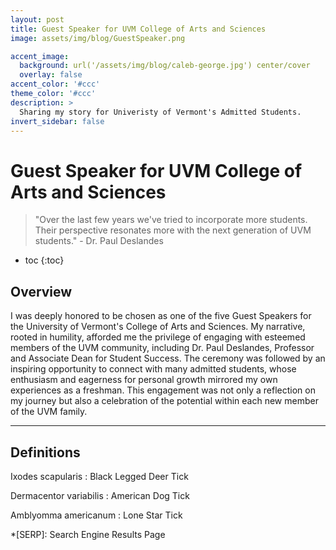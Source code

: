 ```yaml
---
layout: post
title: Guest Speaker for UVM College of Arts and Sciences
image: assets/img/blog/GuestSpeaker.png

accent_image: 
  background: url('/assets/img/blog/caleb-george.jpg') center/cover
  overlay: false
accent_color: '#ccc'
theme_color: '#ccc'
description: >
  Sharing my story for Univeristy of Vermont's Admitted Students. 
invert_sidebar: false
---
```


# Guest Speaker for UVM College of Arts and Sciences

> "Over the last few years we've tried to incorporate more students. Their perspective resonates more with the next generation of UVM students." - Dr. Paul Deslandes

* toc
{:toc}

## Overview
I was deeply honored to be chosen as one of the five Guest Speakers for the University of Vermont's College of Arts and Sciences. My narrative, rooted in humility, afforded me the privilege of engaging with esteemed members of the UVM community, including Dr. Paul Deslandes, Professor and Associate Dean for Student Success. The ceremony was followed by an inspiring opportunity to connect with many admitted students, whose enthusiasm and eagerness for personal growth mirrored my own experiences as a freshman. This engagement was not only a reflection on my journey but also a celebration of the potential within each new member of the UVM family.

* * *

## Definitions
Ixodes scapularis
: Black Legged Deer Tick

Dermacentor variabilis
: American Dog Tick

Amblyomma americanum
: Lone Star Tick


*[SERP]: Search Engine Results Page
